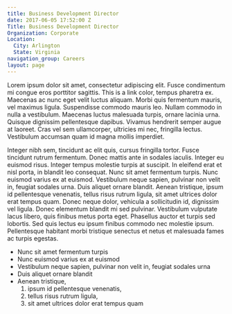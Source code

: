 ```yaml
---
title: Business Development Director
date: 2017-06-05 17:52:00 Z
Title: Business Development Director
Organization: Corporate
Location:
  City: Arlington
  State: Virginia
navigation_group: Careers
layout: page
---
```


Lorem ipsum dolor sit amet, consectetur adipiscing elit. Fusce condimentum mi congue eros porttitor sagittis. This is a link color, tempus pharetra ex. Maecenas ac nunc eget velit luctus aliquam. Morbi quis fermentum mauris, vel maximus ligula. Suspendisse commodo mauris leo. Nullam commodo in nulla a vestibulum. Maecenas luctus malesuada turpis, ornare lacinia urna. Quisque dignissim pellentesque dapibus. Vivamus hendrerit semper augue at laoreet. Cras vel sem ullamcorper, ultricies mi nec, fringilla lectus. Vestibulum accumsan quam id magna mollis imperdiet.

Integer nibh sem, tincidunt ac elit quis, cursus fringilla tortor. Fusce tincidunt rutrum fermentum. Donec mattis ante in sodales iaculis. Integer eu euismod risus. Integer tempus molestie turpis at suscipit. In eleifend erat et nisl porta, in blandit leo consequat. Nunc sit amet fermentum turpis.   Nunc euismod varius ex at euismod. Vestibulum neque sapien, pulvinar non velit in, feugiat sodales urna. Duis aliquet ornare blandit. Aenean tristique, ipsum id pellentesque venenatis, tellus risus rutrum ligula, sit amet ultrices dolor erat tempus quam. Donec neque dolor, vehicula a sollicitudin id, dignissim vel ligula. Donec elementum blandit mi sed pulvinar. Vestibulum vulputate lacus libero, quis finibus metus porta eget. Phasellus auctor et turpis sed lobortis. Sed quis lectus eu ipsum finibus commodo nec molestie ipsum. Pellentesque habitant morbi tristique senectus et netus et malesuada fames ac turpis egestas.

* Nunc sit amet fermentum turpis
* Nunc euismod varius ex at euismod
* Vestibulum neque sapien, pulvinar non velit in, feugiat sodales urna
* Duis aliquet ornare blandit
* Aenean tristique,
  1. ipsum id pellentesque venenatis, 
  2. tellus risus rutrum ligula, 
  3. sit amet ultrices dolor erat tempus quam